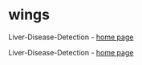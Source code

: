 # wings

Liver-Disease-Detection - [home page](https://liver-disease-detection.github.io/wings/index.html)

Liver-Disease-Detection - [home page](https://liver-disease-detection.github.io/wings/suggestions.html)

